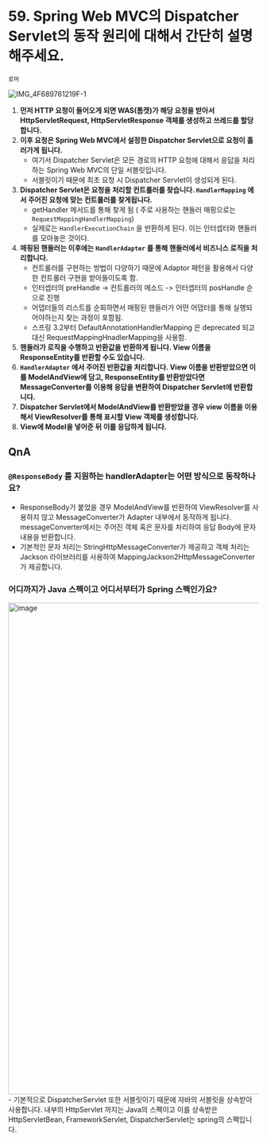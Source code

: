 # 59. Spring Web MVC의 Dispatcher Servlet의 동작 원리에 대해서 간단히 설명해주세요.

`로마`

![IMG_4F689761219F-1](https://user-images.githubusercontent.com/52696169/187090868-77ccb143-54f6-4fad-a75c-bff10fc7ed77.jpeg)

1. **먼저 HTTP 요청이 들어오게 되면 WAS(톰캣)가 해당 요청을 받아서 HttpServletRequest, HttpServletResponse 객체를 생성하고 쓰레드를 할당합니다.**
2. **이후 요청은 Spring Web MVC에서 설정한 Dispatcher Servlet으로 요청이 흘러가게 됩니다.**
     - 여기서 Dispatcher Servlet은 모든 경로의 HTTP 요청에 대해서 응답을 처리하는 Spring Web MVC의 단일 서블릿입니다.
     - 서블릿이기 때문에 최초 요청 시 Dispatcher Servlet이 생성되게 된다.
3. **Dispatcher Servlet은 요청을 처리할 컨트롤러를 찾습니다. `HandlerMapping` 에서 주어진 요청에 맞는 컨트롤러를 찾게됩니다.** 
     - getHandler 메서드를 통해 찾게 됨 ( 주로 사용하는 핸들러 매핑으로는 `RequestMappingHandlerMapping`)
     - 실제로는 `HandlerExecutionChain` 을 반환하게 된다. 이는 인터셉터와 핸들러를 모아놓은 것이다.
4. **매핑된 핸들러는 이후에는 `HandlerAdapter` 를 통해 핸들러에서 비즈니스 로직을 처리합니다.**
     - 컨트롤러를 구현하는 방법이 다양하기 때문에 Adaptor 패턴을 활용해서 다양한 컨트롤러 구현을 받아들이도록 함.
     - 인터셉터의 preHandle -> 컨트롤러의 메소드 -> 인터셉터의 posHandle 순으로 진행
     - 어뎁터들의 리스트를 순회하면서 매핑된 핸들러가 어떤 어댑터를 통해 실행되어야하는지 찾는 과정이 포함됨.
     - 스프링 3.2부터 DefaultAnnotationHandlerMapping 은 deprecated 되고 대신 RequestMappingHnadlerMapping을 사용함. 
5. **핸들러가 로직을 수행하고 반환값을 반환하게 됩니다. View 이름을 ResponseEntity를 반환할 수도 있습니다.**
6. **`HandlerAdapter` 에서 주어진 반환값을 처리합니다. View 이름을 반환받았으면 이를 ModelAndView에 담고, ResponseEntity를 반환받았다면 MessageConverter를 이용해 응답을 변환하여 Dispatcher Servlet에 반환합니다.**
7. **Dispatcher Servlet에서 ModelAndView를 반환받았을 경우 view 이름을 이용해서 ViewResolver를 통해 표시할 View 객체를 생성합니다.**
8. **View에 Model을 넣어준 뒤 이를 응답하게 됩니다.**


## QnA

### `@ResponseBody` 를 지원하는 handlerAdapter는 어떤 방식으로 동작하나요?
- ResponseBody가 붙었을 경우 ModelAndView를 반환하여 ViewResolver를 사용하지 않고 MessageConverter가 Adapter 내부에서 동작하게 됩니다. messageConverter에서는 주어진 객체 혹은 문자를 처리하여 응답 Body에 문자 내용을 반환합니다. 
- 기본적인 문자 처리는 StringHttpMessageConverter가 제공하고 객체 처리는 Jackson 라이브러리를 사용하여 MappingJackson2HttpMessageConverter가 제공합니다.

### 어디까지가 Java 스펙이고 어디서부터가 Spring 스펙인가요?
<img width="990" alt="image" src="https://user-images.githubusercontent.com/52696169/188312487-be416a86-65a4-4607-81bf-9e70088111b8.png">
- 기본적으로 DispatcherServlet 또한 서블릿이기 때문에 자바의 서블릿을 상속받아 사용합니다. 내부의 HttpServlet 까지는 Java의 스펙이고 이를 상속받은 HttpServletBean, FrameworkServlet, DispatcherServlet는 spring의 스펙입니다.